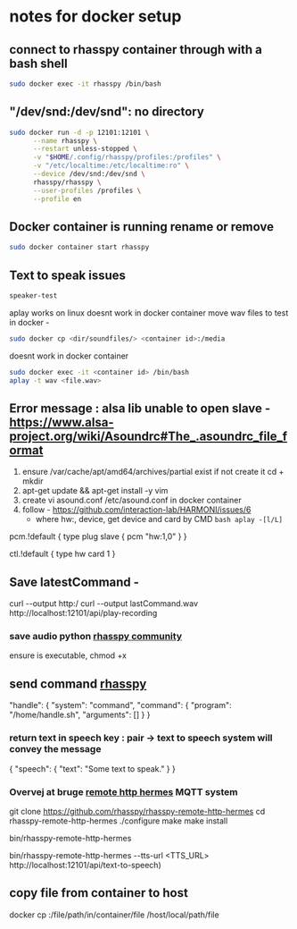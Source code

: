 # notes for docker setup 


## connect to rhasspy container through with a bash shell

```bash
sudo docker exec -it rhasspy /bin/bash
```

## "/dev/snd:/dev/snd": no directory
```bash
sudo docker run -d -p 12101:12101 \
      --name rhasspy \
      --restart unless-stopped \
      -v "$HOME/.config/rhasspy/profiles:/profiles" \
      -v "/etc/localtime:/etc/localtime:ro" \
      --device /dev/snd:/dev/snd \
      rhasspy/rhasspy \
      --user-profiles /profiles \
      --profile en
``` 

## Docker container is running rename or remove

```bash
sudo docker container start rhasspy
```

## Text to speak issues

```bash
speaker-test
```

aplay works on linux doesnt work in docker container
move wav files to test in docker - 

```bash
sudo docker cp <dir/soundfiles/> <container id>:/media
```

doesnt work in docker container 

```bash
sudo docker exec -it <container id> /bin/bash
aplay -t wav <file.wav>
```

## Error message : alsa lib unable to open slave - https://www.alsa-project.org/wiki/Asoundrc#The_.asoundrc_file_format

1. ensure /var/cache/apt/amd64/archives/partial exist if not create it cd + mkdir
2. apt-get update && apt-get install -y vim
3. create vi asound.conf /etc/asound.conf in docker container  
4. follow - https://github.com/interaction-lab/HARMONI/issues/6 
	- where hw:<card>, device, get device and card by CMD ```bash
	aplay -[l/L]```

pcm.!default {
        type plug 
        slave {
                pcm "hw:1,0"
        }
}

ctl.!default {
        type hw
        card 1
}

## Save latestCommand - 
curl --output <filename> http:<localhost><port>/<api-endpoint>
curl --output lastCommand.wav http://localhost:12101/api/play-recording


### save audio python [rhasspy community](https://community.rhasspy.org/t/how-to-save-the-last-spoken-command-to-an-audio-file-and-access-it/1184/4)

ensure <program> is executable, chmod +x <program>
## send command [rhasspy](https://rhasspy.readthedocs.io/en/latest/intent-handling/#command)
"handle": {
  "system": "command",
  "command": {
      "program": "/home/handle.sh",
      "arguments": []
  }
}

### return text in speech key : pair -> text to speech system will convey the message
{
  "speech": {
    "text": "Some text to speak."
  }
}

### Overvej at bruge [remote http hermes](https://github.com/rhasspy/rhasspy-remote-http-hermes) MQTT system

git clone https://github.com/rhasspy/rhasspy-remote-http-hermes
cd rhasspy-remote-http-hermes
./configure
make
make install


bin/rhasspy-remote-http-hermes <ARGS>

bin/rhasspy-remote-http-hermes --tts-url <TTS_URL>
http://localhost:12101/api/text-to-speech)


## copy file from container to host
docker cp <containerId>:/file/path/in/container/file /host/local/path/file